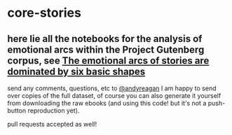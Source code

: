 # core-stories

## here lie all the notebooks for the analysis of emotional arcs within the Project Gutenberg corpus, see [The emotional arcs of stories are dominated by six basic shapes](https://arxiv.org/abs/1606.07772)

send any comments, questions, etc to [@andyreagan](https://twitter.com/andyreagan)
I am happy to send over copies of the full dataset, of course you can also generate it yourself from downloading the raw ebooks (and using this code! but it's not a push-button reproduction yet).

pull requests accepted as well!
